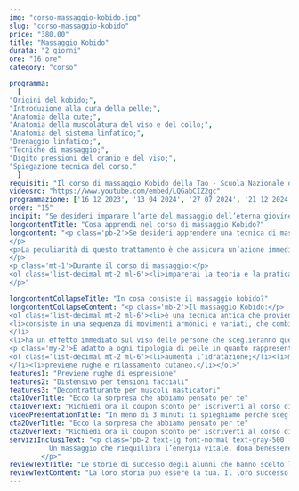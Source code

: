 ```yaml
---
img: "corso-massaggio-kobido.jpg"
slug: "corso-massaggio-kobido"
price: "380,00"
title: "Massaggio Kobido"
durata: "2 giorni"
ore: "16 ore"
category: "corso"

programma:
  [
"Origini del kobido;",
"Introduzione alla cura della pelle;",
"Anatomia della cute;",
"Anatomia della muscolatura del viso e del collo;",
"Anatomia del sistema linfatico;",
"Drenaggio linfatico;",
"Tecniche di massaggio;",
"Digito pressioni del cranio e del viso;",
"Spiegazione tecnica del corso."
  ]
requisiti: "Il corso di massaggio Kobido della Tao - Scuola Nazionale di Massaggio è aperto a chi ha già un’esperienza di base precedente, soprattutto una conoscenza delle tecniche del massaggio base classico svedese, quali sfioramento, frizioni, impastamenti, vibrazioni e percussioni, in tutte le loro varianti. É consigliabile avere anche una conoscenza del trattamento di Linfodrenaggio Vodder."
videosrc: "https://www.youtube.com/embed/LQGabCIZ2gc"
programmazione: ['16 12 2023', '13 04 2024', '27 07 2024', '21 12 2024']   
order: "15" 
incipit: "Se desideri imparare l’arte del massaggio dell’eterna giovinezza, questo è il corso ideale per te. Scopri subito la tecnica di massaggio Kobido."
longcontentTitle: "Cosa apprendi nel corso di massaggio Kobido?"            
longcontent: "<p class='pb-2'>Se desideri apprendere una tecnica di massaggio che agisce in profondità sui muscoli del viso, del collo, del décolleté e della testa, con effetti liftanti e rilassanti, questo è il corso giusto per te. 
</p> 
<p>La peculiarità di questo trattamento è che assicura un’azione immediata: basterà alzarsi dal lettino (o meglio ancora se eseguito sul futon) per notare subito l’effetto lifting naturale. 
</p>
<p class='mt-1'>Durante il corso di massaggio:</p>
<ol class='list-decimal mt-2 ml-6'><li>imparerai la teoria e la pratica del massaggio Kobido;</li><li>studierai le origini e i principi della tecnica;</li><li>approfondirai le tecniche di movimento e di digitopressione con le mani.</li></ol><p class='mt-2'>Il corso ti renderà in grado di praticare un massaggio kobido efficace e sicuro, ottenendo un’azione ringiovanente, modellante e armonizzante sul viso, proprio come se fosse un lifting naturale. 
</p>"

longcontentCollapseTitle: "In cosa consiste il massaggio kobido?"
longcontentCollapseContent: "<p class='mb-2'>Il massaggio Kobido:</p>
<ol class='list-decimal mt-2 ml-6'><li>è una tecnica antica che proviene dal Giappone, riservata alla famiglia imperiale;</li>
<li>consiste in una sequenza di movimenti armonici e variati, che combinano frizioni, pressioni, vibrazioni e tocchi superficiali e profondi. Stimola i punti dei meridiani, i decorsi linfatici, i muscoli facciali e cervicali, eliminando le tensioni provocate da contratture, cattive posture, stress mandibolare e digrignamento dei denti;
</li>
<li>ha un effetto immediato sul viso delle persone che sceglieranno questo trattamento. Si nota subito una maggiore luminosità, tonicità ed elasticità della pelle, una riduzione delle rughe e delle borse sotto gli occhi, un aspetto più giovane e rilassato.</li></ol>
<p class='my-2'>È adatto a ogni tipologia di pelle in quanto rappresenta un vero alleato del viso:</p>
<ol class='list-decimal mt-2 ml-6'><li>aumenta l’idratazione;</li><li>migliora l’elasticità e la tonicità di viso e collo;
</li><li>previene rughe e rilassamento cutaneo.</li></ol>"
features1: "Previene rughe di espressione"
features2: "Distensivo per tensioni facciali"
features3: "Decontratturante per muscoli masticatori"  
cta1OverTitle: "Ecco la sorpresa che abbiamo pensato per te"
cta1OverText: "Richiedi ora il coupon sconto per iscriverti al corso di massaggio kobido"
videoPresentationTitle: "In meno di 3 minuti ti spieghiamo perché scegliere il corso di massaggio Kobido"
cta2OverTitle: "Ecco la sorpresa che abbiamo pensato per te"
cta2OverText: "Richiedi ora il coupon sconto per iscriverti al corso di massaggio kobido"
serviziInclusiText: "<p class='pb-2 text-lg font-normal text-gray-500 lg:text-xl sm:px-16 lg:px-48 text-justify'>
          Un massaggio che riequilibra l’energia vitale, dona benessere e salute al viso, assicura un effetto lifting naturale. Per questo, è fondamentale che tu apprenda questa tecnica di massaggio Kobido per aggiungerla alla tua formazione ed eseguirla sui tuoi clienti. Cosa aspetti? Contattaci subito per avere tutte le informazioni su come iscriverti al corso
        </p>"
reviewTextTitle: "Le storie di successo degli alunni che hanno scelto la nostra scuola di massaggio"        
reviewTextContent: "La loro storia può essere la tua. Il loro successo puoi ottenerlo anche tu.<span class='block py-2'>Cosa aspetti? Scegli anche tu di essere finalmente felice del lavoro che scegli.</span>" 
---
```

